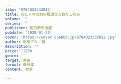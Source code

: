 ```yaml
---
isbn: '9784023332812'
title: おしゃれ以前の服選びと身だしなみ
volume: ''
series: ''
publisher: 朝日新聞出版
pubdate: '2020-01-20'
cover: 'https://cover.openbd.jp/9784023332812.jpg'
author: 新田アキ／著
description: ''
price: '1200'
genre: ''
target: 実用
format: 単行本
content: 家事

---
```

